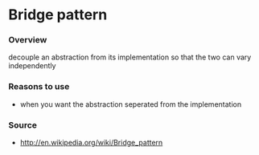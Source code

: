 Bridge pattern
================

### Overview

decouple an abstraction from its implementation so that the two can vary independently

### Reasons to use

- when you want the abstraction seperated from the implementation 

### Source

- http://en.wikipedia.org/wiki/Bridge_pattern